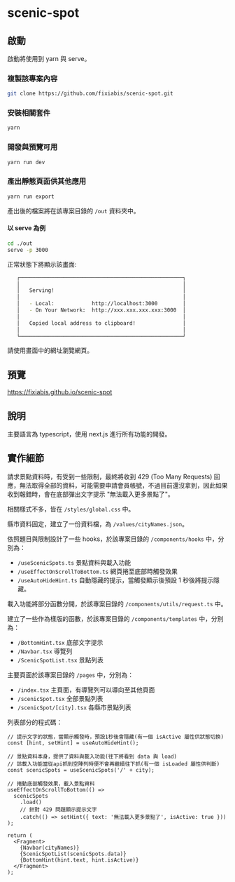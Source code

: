 # scenic-spot

## 啟動

啟動將使用到 yarn 與 serve。

### 複製該專案內容

```bash
git clone https://github.com/fixiabis/scenic-spot.git
```

### 安裝相關套件

```bash
yarn
```

### 開發與預覽可用

```bash
yarn run dev
```

### 產出靜態頁面供其他應用

```bash
yarn run export
```

產出後的檔案將在該專案目錄的 `/out` 資料夾中。

#### 以 serve 為例

```bash
cd ./out
serve -p 3000
```

正常狀態下將顯示該畫面:

```bash
   ┌────────────────────────────────────────────────────┐
   │                                                    │
   │   Serving!                                         │
   │                                                    │
   │   - Local:            http://localhost:3000        │
   │   - On Your Network:  http://xxx.xxx.xxx.xxx:3000  │
   │                                                    │
   │   Copied local address to clipboard!               │
   │                                                    │
   └────────────────────────────────────────────────────┘
```

請使用畫面中的網址瀏覽網頁。

## 預覽

https://fixiabis.github.io/scenic-spot

## 說明

主要語言為 typescript，使用 next.js 進行所有功能的開發。

## 實作細節

請求景點資料時，有受到一些限制，最終將收到 429 (Too Many Requests) 回應，無法取得全部的資料，可能需要申請會員帳號，不過目前還沒拿到，因此如果收到報錯時，會在底部彈出文字提示 "無法載入更多景點了"。

相關樣式不多，皆在 `/styles/global.css` 中。

縣市資料固定，建立了一份資料檔，為 `/values/cityNames.json`。

依照題目與限制設計了一些 hooks，於該專案目錄的 `/components/hooks` 中，分別為：

- `/useScenicSpots.ts` 景點資料與載入功能
- `/useEffectOnScrollToBottom.ts` 網頁捲至底部時觸發效果
- `/useAutoHideHint.ts` 自動隱藏的提示，當觸發顯示後預設 1 秒後將提示隱藏。

載入功能將部分函數分開，於該專案目錄的 `/components/utils/request.ts` 中。

建立了一些作為樣版的函數，於該專案目錄的 `/components/templates` 中，分別為：

- `/BottomHint.tsx` 底部文字提示
- `/Navbar.tsx` 導覽列
- `/ScenicSpotList.tsx` 景點列表

主要頁面於該專案目錄的 `/pages` 中，分別為：

- `/index.tsx` 主頁面，有導覽列可以導向至其他頁面
- `/scenicSpot.tsx` 全部景點列表
- `/scenicSpot/[city].tsx` 各縣市景點列表

列表部分的程式碼：

```tsx
// 提示文字的狀態，當顯示觸發時，預設1秒後會隱藏(有一個 isActive 屬性供狀態切換)
const [hint, setHint] = useAutoHideHint();

// 景點資料本身，提供了資料與載入功能(往下將看到 data 與 load)
// 該載入功能當從api抓到空陣列時便不會再繼續往下抓(有一個 isLoaded 屬性供判斷)
const scenicSpots = useScenicSpots('/' + city);

// 捲動底部觸發效果，載入景點資料
useEffectOnScrollToBottom(() =>
  scenicSpots
    .load()
    // 針對 429 問題顯示提示文字
    .catch(() => setHint({ text: '無法載入更多景點了', isActive: true }))
);

return (
  <Fragment>
    {Navbar(cityNames)}
    {ScenicSpotList(scenicSpots.data)}
    {BottomHint(hint.text, hint.isActive)}
  </Fragment>
);
```
